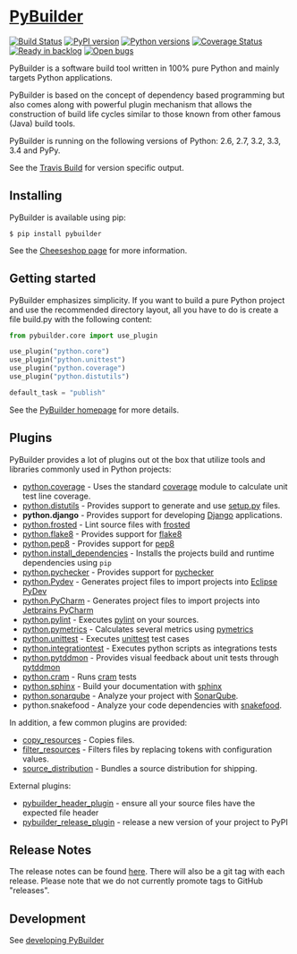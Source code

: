 [PyBuilder](http://pybuilder.github.io)
=========

[![Build Status](https://secure.travis-ci.org/pybuilder/pybuilder.png?branch=master)](http://travis-ci.org/pybuilder/pybuilder)
[![PyPI version](https://badge.fury.io/py/pybuilder.png)](https://warehouse.python.org/project/pybuilder/)
[![Python versions](https://pypip.in/py_versions/pybuilder/badge.svg)](https://warehouse.python.org/project/pybuilder/)
[![Coverage Status](https://coveralls.io/repos/pybuilder/pybuilder/badge.png?branch=master)](https://coveralls.io/r/pybuilder/pybuilder?branch=master)
[![Ready in backlog](https://badge.waffle.io/pybuilder/pybuilder.png?label=ready&title=Ready)](https://waffle.io/pybuilder/pybuilder)
[![Open bugs](https://badge.waffle.io/pybuilder/pybuilder.png?label=bug&title=Open%20Bugs)](https://waffle.io/pybuilder/pybuilder)


PyBuilder is a software build tool written in 100% pure Python and mainly
targets Python applications.

PyBuilder is based on the concept of dependency based programming but also comes
along with powerful plugin mechanism that allows the construction of build life
cycles similar to those known from other famous (Java) build tools.

PyBuilder is running on the following versions of Python: 2.6, 2.7, 3.2, 3.3, 3.4 and PyPy.

See the [Travis Build](https://travis-ci.org/pybuilder/pybuilder) for version specific output.

## Installing

PyBuilder is available using pip:

    $ pip install pybuilder

See the [Cheeseshop page](https://warehouse.python.org/project/pybuilder/) for more
information.

## Getting started

PyBuilder emphasizes simplicity. If you want to build a pure Python project and
use the recommended directory layout, all you have to do is create a file
build.py with the following content:

```python
from pybuilder.core import use_plugin

use_plugin("python.core")
use_plugin("python.unittest")
use_plugin("python.coverage")
use_plugin("python.distutils")

default_task = "publish"
```

See the [PyBuilder homepage](http://pybuilder.github.com/) for more details.

## Plugins

PyBuilder provides a lot of plugins out ot the box that utilize tools and libraries commonly used in Python projects:

* [python.coverage](http://pybuilder.github.com/documentation/plugins.html#Measuringunittestcoverage) - Uses the standard [coverage](https://warehouse.python.org/project/coverage/) module to calculate unit test line coverage.
* [python.distutils](http://pybuilder.github.com/documentation/plugins.html#BuildingaPythonpackage) - Provides support to generate and use [setup.py](https://warehouse.python.org/project/setuptools/) files.
* **python.django** - Provides support for developing [Django](https://www.djangoproject.com/) applications.
* [python.frosted](http://pybuilder.github.io/documentation/plugins.html#Frostedplugin) - Lint source files with [frosted](https://github.com/timothycrosley/frosted)
* [python.flake8](http://pybuilder.github.io/documentation/plugins.html#Flake8plugin) - Provides support for [flake8](https://warehouse.python.org/project/flake8/)
* [python.pep8](http://pybuilder.github.io/documentation/plugins.html#Pep8plugin) - Provides support for [pep8](https://warehouse.python.org/project/pep8/)
* [python.install_dependencies](http://pybuilder.github.io/documentation/plugins.html#Installingdependencies) - Installs the projects build and runtime dependencies using `pip`
* [python.pychecker](http://pybuilder.github.io/documentation/plugins.html#Pycheckerplugin) - Provides support for [pychecker](http://pychecker.sourceforge.net/)
* [python.Pydev](http://pybuilder.github.io/documentation/plugins.html#ProjectfilesforEclipsePyDev) - Generates project files to import projects into [Eclipse PyDev](http://pydev.org/)
* [python.PyCharm](http://pybuilder.github.io/documentation/plugins.html#ProjectfilesforJetbrainsPyCharm) - Generates project files to import projects into [Jetbrains PyCharm](http://www.jetbrains.com/pycharm/)
* [python.pylint](http://pybuilder.github.io/documentation/plugins.html#Pylintplugin) - Executes [pylint](https://bitbucket.org/logilab/pylint/) on your sources.
* [python.pymetrics](http://pybuilder.github.io/documentation/plugins.html#Pymetricsplugin) - Calculates several metrics using [pymetrics](http://sourceforge.net/projects/pymetrics/)
* [python.unittest](http://pybuilder.github.com/documentation/plugins.html#RunningPythonUnittests) - Executes [unittest](http://docs.python.org/library/unittest.html) test cases
* [python.integrationtest](http://pybuilder.github.com/documentation/plugins.html#RunningPythonIntegrationTests) - Executes python scripts as integrations tests
* [python.pytddmon](http://pybuilder.github.io/documentation/plugins.html#Visualfeedbackfortests) - Provides visual feedback about unit tests through [pytddmon](http://pytddmon.org/)
* [python.cram](http://pybuilder.github.io/documentation/plugins.html#RunningCramtests) - Runs [cram](https://warehouse.python.org/project/cram/) tests
* [python.sphinx](http://pybuilder.github.io/documentation/plugins.html#Creatingdocumentationwithsphinx) - Build your documentation with [sphinx](http://sphinx-doc.org/)
* [python.sonarqube](http://pybuilder.github.io/documentation/plugins.html#SonarQubeintegration) - Analyze your project with [SonarQube](http://www.sonarqube.org/).
* python.snakefood - Analyze your code dependencies with [snakefood](https://bitbucket.org/blais/snakefood).

In addition, a few common plugins are provided:

* [copy_resources](http://pybuilder.github.io/documentation/plugins.html#Copyingresourcesintoadistribution) - Copies files.
* [filter_resources](http://pybuilder.github.io/documentation/plugins.html#Filteringfiles) - Filters files by replacing tokens with configuration values.
* [source_distribution](http://pybuilder.github.io/documentation/plugins.html#Creatingasourcedistribution) - Bundles a source distribution for shipping.

External plugins:
* [pybuilder_header_plugin](https://github.com/aelgru/pybuilder_header_plugin) - ensure all your source files have the expected file header
* [pybuilder_release_plugin](https://github.com/aelgru/pybuilder_release_plugin) - release a new version of your project to PyPI

## Release Notes

The release notes can be found [here](http://pybuilder.github.com/releasenotes/).
There will also be a git tag with each release. Please note that we do not currently promote tags to GitHub "releases".

## Development
See [developing PyBuilder](http://pybuilder.github.io/documentation/developing_pybuilder.html)
